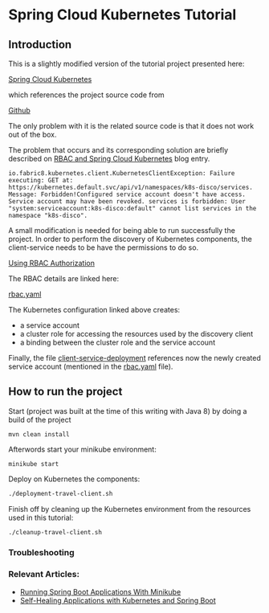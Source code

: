 # Spring Cloud Kubernetes Tutorial

## Introduction

This is a slightly modified version of the tutorial project
presented here:

[Spring Cloud Kubernetes](https://www.baeldung.com/spring-cloud-kubernetes)

which references the project source code from

[Github](https://github.com/eugenp/tutorials/tree/master/spring-cloud/spring-cloud-kubernetes)

The only problem with it is the related source code is that
it does not work out of the box.


The problem that occurs  and its corresponding solution are briefly 
described on [RBAC and Spring Cloud Kubernetes](https://medium.com/@nieldw/rbac-and-spring-cloud-kubernetes-847dd0f245e4)
blog entry.

```
io.fabric8.kubernetes.client.KubernetesClientException: Failure executing: GET at: https://kubernetes.default.svc/api/v1/namespaces/k8s-disco/services. Message: Forbidden!Configured service account doesn't have access. Service account may have been revoked. services is forbidden: User "system:serviceaccount:k8s-disco:default" cannot list services in the namespace "k8s-disco".
```

A small modification is needed for being able to run successfully the project.
In order to perform the discovery of Kubernetes components, the client-service
needs to be have the permissions to do so.

[Using RBAC Authorization](https://kubernetes.io/docs/reference/access-authn-authz/rbac/)


The RBAC details are linked here:

[rbac.yaml](./client-service/rbac.yaml)


The Kubernetes configuration linked above creates:
- a service account
- a cluster role for accessing the resources used by the discovery client
- a binding between the cluster role and the service account

Finally, the file [client-service-deployment](./client-service/client-service-deployment.yaml)
references now the newly created service account (mentioned in the
 [rbac.yaml](./client-service/rbac.yaml) file).


## How to run the project

Start (project was built at the time of this writing with Java 8) 
by doing a build of the project


```
mvn clean install
```


Afterwords start your minikube environment:

```
minikube start
```

Deploy on Kubernetes the components:


```bash
./deployment-travel-client.sh
```



Finish off by cleaning up the Kubernetes environment from
the resources used in this tutorial:


```bash
./cleanup-travel-client.sh
```

### Troubleshooting


### Relevant Articles:

- [Running Spring Boot Applications With Minikube](https://www.baeldung.com/spring-boot-minikube)
- [Self-Healing Applications with Kubernetes and Spring Boot](https://www.baeldung.com/spring-boot-kubernetes-self-healing-apps)
